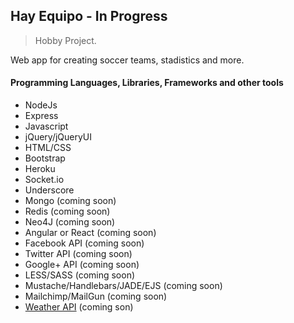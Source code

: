 ## Hay Equipo - In Progress
> Hobby Project.

Web app for creating soccer teams, stadistics and more.

#### Programming Languages, Libraries, Frameworks and other tools
 
 - NodeJs
 - Express 
 - Javascript
 - jQuery/jQueryUI
 - HTML/CSS
 - Bootstrap
 - Heroku
 - Socket.io
 - Underscore
 - Mongo (coming soon)
 - Redis (coming soon)
 - Neo4J (coming soon)
 - Angular or React (coming soon)
 - Facebook API (coming soon)
 - Twitter API (coming soon)
 - Google+ API (coming soon)
 - LESS/SASS (coming soon)
 - Mustache/Handlebars/JADE/EJS (coming soon)
 - Mailchimp/MailGun (coming soon)
 - [Weather API](www.wunderground.com) (coming son)
 
